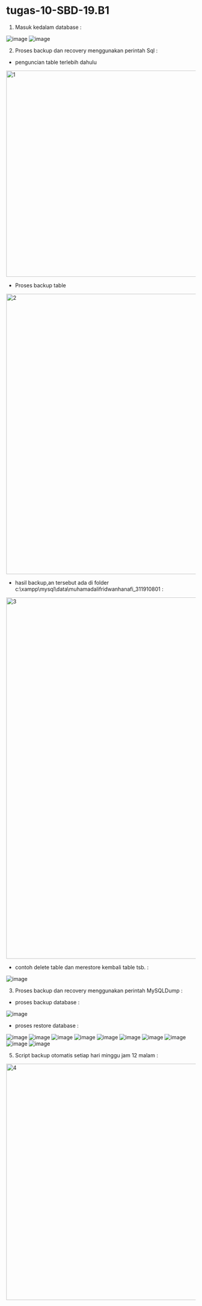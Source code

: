 # tugas-10-SBD-19.B1

1. Masuk kedalam database :

![image](https://user-images.githubusercontent.com/81422149/124865023-2159c180-dfe4-11eb-9069-8486d860aa1c.png)
![image](https://user-images.githubusercontent.com/81422149/124865040-27e83900-dfe4-11eb-8a63-e25551952997.png)

2. Proses backup dan recovery menggunakan perintah Sql :

- penguncian table terlebih dahulu

<img width="548" alt="1" src="https://user-images.githubusercontent.com/81422149/124865276-8b726680-dfe4-11eb-8fa8-0550018d032a.png">

- Proses backup table

<img width="745" alt="2" src="https://user-images.githubusercontent.com/81422149/124865429-dbe9c400-dfe4-11eb-893f-e7a1c84a6159.png">

- hasil backup,an tersebut ada di folder c:\xampp\mysql\data\muhamadalifridwanhanafi_311910801 :

<img width="960" alt="3" src="https://user-images.githubusercontent.com/81422149/124865607-2b2ff480-dfe5-11eb-9f2f-de32ab3ff1ef.png">

- contoh delete table dan merestore kembali table tsb. :

![image](https://user-images.githubusercontent.com/81422149/124865770-7ea24280-dfe5-11eb-9321-a3427a191f7f.png)

3. Proses backup dan recovery menggunakan perintah MySQLDump :

- proses backup database :

![image](https://user-images.githubusercontent.com/81422149/124866122-1011b480-dfe6-11eb-89d1-a7b21e6e81d7.png)

- proses restore database :

![image](https://user-images.githubusercontent.com/81422149/124867628-a515ad00-dfe8-11eb-92c2-2b9c49ad7b12.png)
![image](https://user-images.githubusercontent.com/81422149/124867639-acd55180-dfe8-11eb-9264-d3a79f637b3b.png)
![image](https://user-images.githubusercontent.com/81422149/124867648-b1016f00-dfe8-11eb-880d-3ac4ee3595ab.png)
![image](https://user-images.githubusercontent.com/81422149/124867662-b5c62300-dfe8-11eb-90cc-35458608673f.png)
![image](https://user-images.githubusercontent.com/81422149/124867672-b8c11380-dfe8-11eb-8bed-be9cdb7f161c.png)
![image](https://user-images.githubusercontent.com/81422149/124867690-bc549a80-dfe8-11eb-98c1-120ed3ce4144.png)
![image](https://user-images.githubusercontent.com/81422149/124867695-bfe82180-dfe8-11eb-9370-05a06131fdef.png)
![image](https://user-images.githubusercontent.com/81422149/124867712-c5456c00-dfe8-11eb-83ce-8b82136069a5.png)
![image](https://user-images.githubusercontent.com/81422149/124867719-c9718980-dfe8-11eb-9159-4b9a5784d89d.png)
![image](https://user-images.githubusercontent.com/81422149/124867724-cd051080-dfe8-11eb-889d-54897e4cca08.png)

5. Script backup otomatis setiap hari minggu jam 12 malam :

<img width="628" alt="4" src="https://user-images.githubusercontent.com/81422149/124867914-2ff6a780-dfe9-11eb-87c6-01bcf14d1ed9.png">

